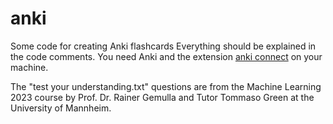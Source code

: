 # anki
Some code for creating Anki flashcards
Everything should be explained in the code comments.
You need Anki and the extension [anki connect](https://github.com/FooSoft/anki-connect) on your machine.

The "test your understanding.txt" questions are from the Machine Learning 2023 course by Prof. Dr. Rainer Gemulla and Tutor Tommaso Green at the University of Mannheim.
